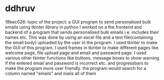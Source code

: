 # ddhruv
19bec026:
topic of the project: a GUI program to send personalised bulk emails using tkinter library in python
I worked on a the frontend and backend of a program that sends personalised bulk emails i.e. includes their names etc. This was done by using an excel file and a text file(containing the email body) uploaded by the user in the program.
I used tkinter to make the GUI of this program. 
I used frames in tkinter to make different pages like welcome page, file upload page and email and password page. 
I used various other tkinter functions like buttons, message boxes to show warning if the entered email and password is incorrect etc. and progressbars to make the program more user friendly.
the program would search for a column named "emails" and mails all of them 
